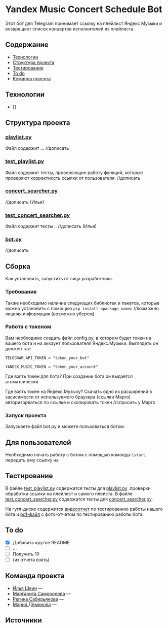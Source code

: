 # Yandex Music Concert Schedule Bot

Этот бот для Telegram принимает ссылку на плейлист Яндекс Музыки и возвращает список концертов исполнителей из плейлиста. 

## Содержание
- [Технологии](#технологии)
- [Структура проекта](#структура-проекта)
- [Тестирование](#тестирование)
- [To do](#to-do)
- [Команда проекта](#команда-проекта)

## Технологии
- []
  
## Структура проекта
### [playlist.py](https://github.com/Rejina09/Concert_schedule_by_playlist/blob/main/playlist.py)
Файл содержит ...
//дописать
### [test_playlist.py]()
Файл содержит тесты, проверяющие работу функций, которые проверяют корректность ссылки от пользователя.
//дописать
### [concert_searcher.py](https://github.com/Rejina09/Concert_schedule_by_playlist/blob/main/concert_searcher.py)
//дописать (Илья)
### [test_concert_searcher.py]()
Файл содержит тесты ..
//дописать (Илья)
### [bot.py](https://github.com/Rejina09/Concert_schedule_by_playlist/blob/main/bot.py)
//дописать


## Сборка
Как установить, запустить от лица разработчика.
### Требования
Также необходимо наличие следующих библиотек и пакетов, которые можно установить с помощью ```pip install <package_name>``` //возможно лишняя информация (возможно уберем)
### Работа с токеном
Вам необходимо создать файл config.py, в котором будет токен на вашего бота и на аккаунт пользователя Яндекс.Музыки. Выглядеть он должен так:
```
TELEGRAM_API_TOKEN = "token_your_bot"

YANDEX_MUSIC_TOKEN = "token_your_account"
```
Где взять токен для бота?
При создании бота он выдаётся атоматсически.

Где взять токен на Яндекс.Музыку?
Скачать одно из расширений в засисимости от используемого браузера
(ссылки Марго)
авторизорваться по ссылке и скопировать токен
//спросить у Марго
### Запуск проекта
Запускаете файл bot.py и можете пользоваться ботом.

## Для пользователей
Необходимо начать работу с ботом с помощью команды ```\start```, передать ему ссылку на 

## Тестирование
В файле [test_playlist.py]() содержатся тесты для [playlist.py](#playlist.py) .проверки обработки ссылки на плейлист и самого плейста.
В файле [test_concert_searcher.py]() содержатся тесты для [concert_searcher.py](#concert_searcher.py).

На гугл-диске содержится [видеоотчет]() по тестированию работы нашего бота и [pdf-файл]() с фото-отчетом по тестированию работы бота.

## To do
- [x] Добавить крутое README
- [ ] ...
- [ ] Получить 10
- [ ] (из отчета взять)

## Команда проекта

- [Илья Шеин](https://t.me/ilya_shn) — 
- [Маргарита Самородова](https://t.me/sam_vader) — 
- [Регина Сабирьянова](https://t.me/rejinasab) — 
- [Мария Дёминова](https://t.me/mariaskai13) — 

## Источники
